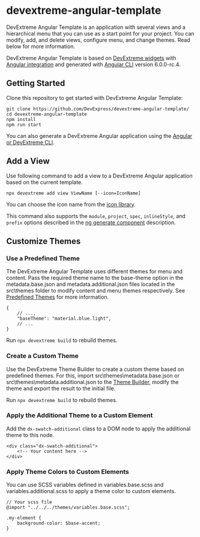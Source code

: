 # devextreme-angular-template

DevExtreme Angular Template is an application with several views and a hierarchical menu that you can use as a start point for your project. You can modify, add, and delete views, configure menu, and change themes. Read below for more information.

DevExtreme Angular Template is based on [DevExtreme widgets](https://js.devexpress.com/) with [Angular integration](https://github.com/devexpress/DevExtreme-angular) and generated with [Angular CLI](https://github.com/angular/angular-cli) version 6.0.0-rc.4.

## Getting Started

Clone this repository to get started with DevExtreme Angular Template:

    git clone https://github.com/DevExpress/devextreme-angular-template/
    cd devextreme-angular-template
    npm install
    npm run start

You can also generate a DevExtreme Angular application using the [Angular or DevExtreme CLI](https://github.com/devexpress/DevExtreme-angular#quick-start).

## Add a View

Use following command to add a view to a DevExtreme Angular application based on the current template.

    npx devextreme add view ViewName [--icon=IconName]

You can choose the icon name from the [icon library](https://js.devexpress.com/Documentation/Guide/Themes/Icon_Library/).

This command also supports the `module`, `project`, `spec`, `inlineStyle`, and `prefix` options described in the [ng generate component](https://github.com/angular/angular-cli/wiki/generate-component) description.

## Customize Themes

### Use a Predefined Theme

The DevExtreme Angular Template uses different themes for menu and content. Pass the required theme name to the base-theme option in the metadata.base.json and metadata.additional.json files located in the src\themes folder to modify content and menu themes respectively. See [Predefined Themes](https://js.devexpress.com/Documentation/Guide/Themes/Predefined_Themes/) for more information.

    {
        // ...,
        "baseTheme": "material.blue.light",
        // ...
    }

Run `npx devextreme build` to rebuild themes.

### Create a Custom Theme

Use the DevExtreme Theme Builder to create a custom theme based on predefined themes. For this, import src\themes\metadata.base.json or src\themes\metadata.additional.json to the [Theme Builder](https://js.devexpress.com/Documentation/Guide/Themes/Theme_Builder/), modify the theme and export the result to the initial file.

Run `npx devextreme build` to rebuild themes.

### Apply the Additional Theme to a Custom Element

Add the `dx-swatch-additional` class to a DOM node to apply the additional theme to this node.

    <div class="dx-swatch-additional">
        <!-- Your content here -->
    </div>

### Apply Theme Colors to Custom Elements

You can use SCSS variables defined in variables.base.scss and variables.additional.scss to apply a theme color to custom elements.

    // Your scss file
    @import "../../../themes/variables.base.scss";

    .my-element {
        background-color: $base-accent;
    }